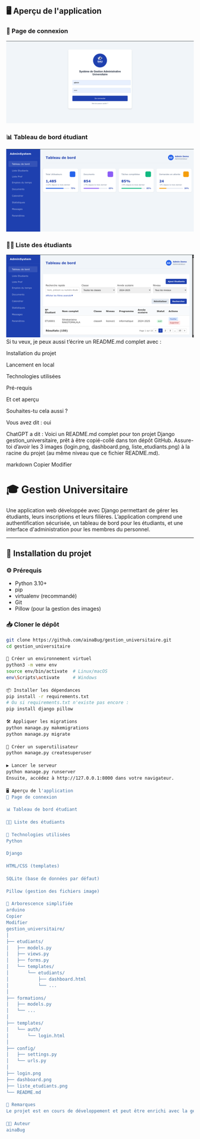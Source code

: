 ## 🖥️ Aperçu de l'application

### 🔐 Page de connexion

![Login](./login.png)

### 📊 Tableau de bord étudiant

![Dashboard](./dashboard.png)

### 🧑‍🎓 Liste des étudiants

![Liste étudiants](./liste_etudiants.png)
Si tu veux, je peux aussi t’écrire un README.md complet avec :

Installation du projet

Lancement en local

Technologies utilisées

Pré-requis

Et cet aperçu

Souhaites-tu cela aussi ?







Vous avez dit :
oui


ChatGPT a dit :
Voici un README.md complet pour ton projet Django gestion_universitaire, prêt à être copié-collé dans ton dépôt GitHub. Assure-toi d’avoir les 3 images (login.png, dashboard.png, liste_etudiants.png) à la racine du projet (au même niveau que ce fichier README.md).

markdown
Copier
Modifier
# 🎓 Gestion Universitaire

Une application web développée avec Django permettant de gérer les étudiants, leurs inscriptions et leurs filières. L’application comprend une authentification sécurisée, un tableau de bord pour les étudiants, et une interface d'administration pour les membres du personnel.

---

## 🚀 Installation du projet

### ⚙️ Prérequis

- Python 3.10+
- pip
- virtualenv (recommandé)
- Git
- Pillow (pour la gestion des images)

### 📥 Cloner le dépôt

```bash
git clone https://github.com/ainaBug/gestion_universitaire.git
cd gestion_universitaire

🧪 Créer un environnement virtuel
python3 -m venv env
source env/bin/activate  # Linux/macOS
env\Scripts\activate     # Windows

📦 Installer les dépendances
pip install -r requirements.txt
# Ou si requirements.txt n'existe pas encore :
pip install django pillow

🛠️ Appliquer les migrations
python manage.py makemigrations
python manage.py migrate

👤 Créer un superutilisateur
python manage.py createsuperuser

▶️ Lancer le serveur
python manage.py runserver
Ensuite, accédez à http://127.0.0.1:8000 dans votre navigateur.

🖥️ Aperçu de l'application
🔐 Page de connexion

📊 Tableau de bord étudiant

🧑‍🎓 Liste des étudiants

🧰 Technologies utilisées
Python

Django

HTML/CSS (templates)

SQLite (base de données par défaut)

Pillow (gestion des fichiers image)

📁 Arborescence simplifiée
arduino
Copier
Modifier
gestion_universitaire/
│
├── etudiants/
│   ├── models.py
│   ├── views.py
│   ├── forms.py
│   └── templates/
│       └── etudiants/
│           ├── dashboard.html
│           └── ...
│
├── formations/
│   ├── models.py
│   └── ...
│
├── templates/
│   └── auth/
│       └── login.html
│
├── config/
│   ├── settings.py
│   └── urls.py
│
├── login.png
├── dashboard.png
├── liste_etudiants.png
└── README.md

📌 Remarques
Le projet est en cours de développement et peut être enrichi avec la gestion des notes, des emplois du temps ou des paiements.

🧑‍💻 Auteur
ainaBug